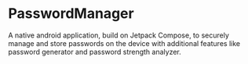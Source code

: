# PasswordManager

A native android application, build on Jetpack Compose, to securely manage and store passwords on the device with additional features like password generator and password strength analyzer.
